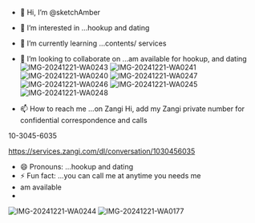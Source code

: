 - 👋 Hi, I’m @sketchAmber
- 👀 I’m interested in ...hookup and dating
- 🌱 I’m currently learning ...contents/ services
- 💞️ I’m looking to collaborate on ...am available for hookup, and dating ![IMG-20241221-WA0243](https://github.com/user-attachments/assets/bb3f8366-d731-4a35-8796-28a224ac4ea9)
![IMG-20241221-WA0241](https://github.com/user-attachments/assets/ebc7c637-fd9f-451a-8917-e85105c169af)
![IMG-20241221-WA0240](https://github.com/user-attachments/assets/98af2db5-424a-41f6-9e09-c1e415dec9f0)
![IMG-20241221-WA0247](https://github.com/user-attachments/assets/838a7b26-eccb-491e-bb53-747dabf529ff)
![IMG-20241221-WA0246](https://github.com/user-attachments/assets/269b2761-cacb-4b29-9da2-655f1190af41)
![IMG-20241221-WA0245](https://github.com/user-attachments/assets/77cfe2f5-3d2e-47c7-94f6-855c734bbc2c)
![IMG-20241221-WA0248](https://github.com/user-attachments/assets/bfc5bbfe-4acb-4a10-b7ec-3892279f598a)

- 📫 How to reach me ...on Zangi Hi, add my Zangi private number for confidential correspondence and calls

10-3045-6035

https://services.zangi.com/dl/conversation/1030456035
- 😄 Pronouns: ...hookup and dating
- ⚡ Fun fact: ...you can call me at anytime you needs me
- am available
- 

<!---
sketchAmber/sketchAmber is a ✨ special ✨ repository because its `README.md` (this file) appears on your GitHub profile.
You can click the Preview link to take a look at your changes.
--->
![IMG-20241221-WA0244](https://github.com/user-attachments/assets/a0c22bb2-9009-47c2-a824-3210785f2344)
![IMG-20241221-WA0177](https://github.com/user-attachments/assets/82f6f7a8-f51c-4380-8451-99e0b04760dd)
